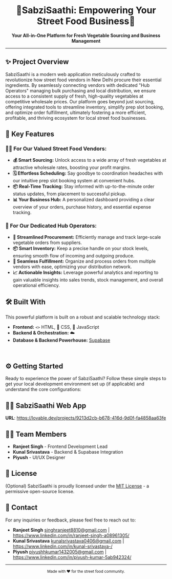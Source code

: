 <div align="center">
  <br/>
  <h1>🌱SabziSaathi: Empowering Your Street Food Business🥦</h1>
  <p><b>Your All-in-One Platform for Fresh Vegetable Sourcing and Business Management</b></p>
</div>

---

## ✨ Project Overview

SabziSaathi is a modern web application meticulously crafted to revolutionize how street food vendors in New Delhi procure their essential ingredients. By seamlessly connecting vendors with dedicated "Hub Operators" managing bulk purchasing and local distribution, we ensure access to a consistent supply of fresh, high-quality vegetables at competitive wholesale prices. Our platform goes beyond just sourcing, offering integrated tools to streamline inventory, simplify prep slot booking, and optimize order fulfillment, ultimately fostering a more efficient, profitable, and thriving ecosystem for local street food businesses.

## 🚀 Key Features

### 🧑‍🍳 For Our Valued Street Food Vendors:
* **💰 Smart Sourcing:** Unlock access to a wide array of fresh vegetables at attractive wholesale rates, boosting your profit margins.
* **🗓️ Effortless Scheduling:** Say goodbye to coordination headaches with our intuitive prep slot booking system at convenient hubs.
* **📦 Real-Time Tracking:** Stay informed with up-to-the-minute order status updates, from placement to successful pickup.
* **📊 Your Business Hub:** A personalized dashboard providing a clear overview of your orders, purchase history, and essential expense tracking.

### 🏢 For Our Dedicated Hub Operators:
* **🛒 Streamlined Procurement:** Efficiently manage and track large-scale vegetable orders from suppliers.
* **📦 Smart Inventory:** Keep a precise handle on your stock levels, ensuring smooth flow of incoming and outgoing produce.
* **🚚 Seamless Fulfillment:** Organize and process orders from multiple vendors with ease, optimizing your distribution network.
* **📈 Actionable Insights:** Leverage powerful analytics and reporting to gain valuable insights into sales trends, stock management, and overall operational efficiency.

## 🛠️ Built With

This powerful platform is built on a robust and scalable technology stack:

* **Frontend:** `<>` HTML, 🎨 CSS, 🚀 JavaScript
* **Backend & Orchestration:** ☁️ 
* **Database & Backend Powerhouse:** [Supabase](https://supabase.io)
<br clear="right"/>

## ⚙️ Getting Started

Ready to experience the power of SabziSaathi? Follow these simple steps to get your local development environment set up (if applicable) and understand the core configurations:


## 🏃‍♀️ SabziSaathi Web App

**URL**: https://lovable.dev/projects/9213d2cb-b678-416d-9d0f-fa4858aa63fe


## 🧑‍💻 Team Members

* **Ranjeet Singh** - Frontend Development Lead
* **Kunal Srivastava** - Backend & Supabase Integration
* **Piyush** - UI/UX Designer


## 📜 License

(Optional) SabziSaathi is proudly licensed under the [MIT License](LICENSE) - a permissive open-source license.

## 📧 Contact

For any inquiries or feedback, please feel free to reach out to:
* **Ranjeet Singh** singhranjeet8810@gmail.com | https://www.linkedin.com/in/ranjeet-singh-a08961305/
* **Kunal Srivastava** kunalsrivastava0406@gmail.com | https://www.linkedin.com/in/kunal-srivastava-/
* **Piyush** piyushhkumar1432005@gmail.com | https://www.linkedin.com/in/piyush-kumar-5ab942324/
  

---

<div align="center">
  <sub>Made with ❤️ for the street food community.</sub>
</div>
